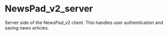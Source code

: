 # NewsPad_v2_server
Server side of the NewsPad_v2 client. This handles user authentication and saving news articles.
